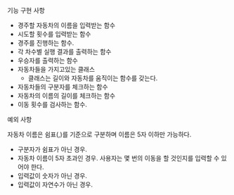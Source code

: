 기능 구현 사항
 - 경주할 자동차의 이름을 입력받는 함수
 - 시도할 횟수를 입력받는 함수
 - 경주를 진행하는 함수.
 - 각 차수별 실행 결과를 출력하는 함수
 - 우승자를 출력하는 함수
 - 자동차들을 가지고있는 클래스
    - 클래스는 길이와 자동차를 움직이는 함수를 갖는다.
 - 자동차들의 구분자를 체크하는 함수
 - 자동차의 이름의 길이를 체크하는 함수
 - 이동 횟수를 검사하는 함수.


예외 사항

자동차 이름은 쉼표(,)를 기준으로 구분하며 이름은 5자 이하만 가능하다.
 - 구분자가 쉼표가 아닌 경우.
 - 자동차 이름이 5자 초과인 경우.
사용자는 몇 번의 이동을 할 것인지를 입력할 수 있어야 한다.
  - 입력값이 숫자가 아닌 경우.
  - 입력값이 자연수가 아닌 경우.